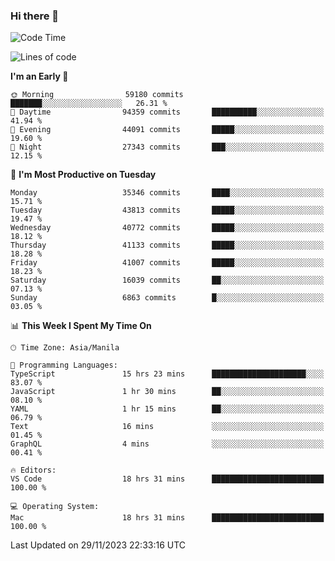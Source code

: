 ### Hi there 👋

<!--START_SECTION:waka-->
![Code Time](http://img.shields.io/badge/Code%20Time-4%2C588%20hrs%2057%20mins-blue)

![Lines of code](https://img.shields.io/badge/From%20Hello%20World%20I%27ve%20Written-101.7%20million%20lines%20of%20code-blue)

**I'm an Early 🐤** 

```text
🌞 Morning                59180 commits       ███████░░░░░░░░░░░░░░░░░░   26.31 % 
🌆 Daytime                94359 commits       ██████████░░░░░░░░░░░░░░░   41.94 % 
🌃 Evening                44091 commits       █████░░░░░░░░░░░░░░░░░░░░   19.60 % 
🌙 Night                  27343 commits       ███░░░░░░░░░░░░░░░░░░░░░░   12.15 % 
```
📅 **I'm Most Productive on Tuesday** 

```text
Monday                   35346 commits       ████░░░░░░░░░░░░░░░░░░░░░   15.71 % 
Tuesday                  43813 commits       █████░░░░░░░░░░░░░░░░░░░░   19.47 % 
Wednesday                40772 commits       █████░░░░░░░░░░░░░░░░░░░░   18.12 % 
Thursday                 41133 commits       █████░░░░░░░░░░░░░░░░░░░░   18.28 % 
Friday                   41007 commits       █████░░░░░░░░░░░░░░░░░░░░   18.23 % 
Saturday                 16039 commits       ██░░░░░░░░░░░░░░░░░░░░░░░   07.13 % 
Sunday                   6863 commits        █░░░░░░░░░░░░░░░░░░░░░░░░   03.05 % 
```


📊 **This Week I Spent My Time On** 

```text
🕑︎ Time Zone: Asia/Manila

💬 Programming Languages: 
TypeScript               15 hrs 23 mins      █████████████████████░░░░   83.07 % 
JavaScript               1 hr 30 mins        ██░░░░░░░░░░░░░░░░░░░░░░░   08.10 % 
YAML                     1 hr 15 mins        ██░░░░░░░░░░░░░░░░░░░░░░░   06.79 % 
Text                     16 mins             ░░░░░░░░░░░░░░░░░░░░░░░░░   01.45 % 
GraphQL                  4 mins              ░░░░░░░░░░░░░░░░░░░░░░░░░   00.41 % 

🔥 Editors: 
VS Code                  18 hrs 31 mins      █████████████████████████   100.00 % 

💻 Operating System: 
Mac                      18 hrs 31 mins      █████████████████████████   100.00 % 
```


 Last Updated on 29/11/2023 22:33:16 UTC
<!--END_SECTION:waka-->


<!--
**rad182/rad182** is a ✨ _special_ ✨ repository because its `README.md` (this file) appears on your GitHub profile.

Here are some ideas to get you started:

- 🔭 I’m currently working on ...
- 🌱 I’m currently learning ...
- 👯 I’m looking to collaborate on ...
- 🤔 I’m looking for help with ...
- 💬 Ask me about ...
- 📫 How to reach me: ...
- 😄 Pronouns: ...
- ⚡ Fun fact: ...
-->
